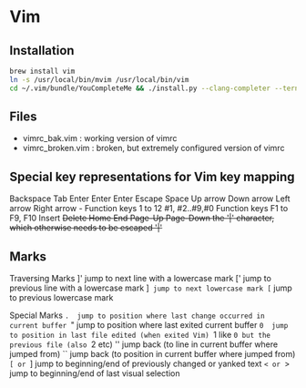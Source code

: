 # Vim

## Installation
```bash
brew install vim
ln -s /usr/local/bin/mvim /usr/local/bin/vim
cd ~/.vim/bundle/YouCompleteMe && ./install.py --clang-completer --tern-completer
```

## Files
- vimrc_bak.vim : working version of vimrc
- vimrc_broken.vim : broken, but extremely configured version of vimrc

## Special key representations for Vim key mapping
<BS>           Backspace
<Tab>          Tab
<CR>           Enter
<Enter>        Enter
<Return>       Enter
<Esc>          Escape
<Space>        Space
<Up>           Up arrow
<Down>         Down arrow
<Left>         Left arrow
<Right>        Right arrow
<F1> - <F12>   Function keys 1 to 12
#1, #2..#9,#0  Function keys F1 to F9, F10
<Insert>       Insert
<Del>          Delete
<Home>         Home
<End>          End
<PageUp>       Page-Up
<PageDown>     Page-Down
<bar>          the '|' character, which otherwise needs to be escaped '\|'

## Marks
Traversing Marks
]' jump to next line with a lowercase mark
[' jump to previous line with a lowercase mark
]` jump to next lowercase mark
[` jump to previous lowercase mark

Special Marks
`.	jump to position where last change occurred in current buffer
`"	jump to position where last exited current buffer
`0	jump to position in last file edited (when exited Vim)
`1	like `0 but the previous file (also `2 etc)
''	jump back (to line in current buffer where jumped from)
``	jump back (to position in current buffer where jumped from)
`[ or `]	jump to beginning/end of previously changed or yanked text
`< or `>	jump to beginning/end of last visual selection


